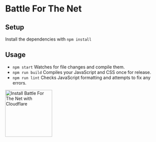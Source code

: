 # Battle For The Net

## Setup

Install the dependencies with `npm install`

## Usage

- `npm start` Watches for file changes and compile them.
- `npm run build` Compiles your JavaScript and CSS once for release.
- `npm run lint` Checks JavaScript formatting and attempts to fix any errors.

<a href="https://www.cloudflare.com/apps/net-neutrality/install?source=button">
  <img
    src="https://install.eager.io/install-button.png"
    alt="Install Battle For The Net with Cloudflare"
    border="0"
    width="150">
</a>

